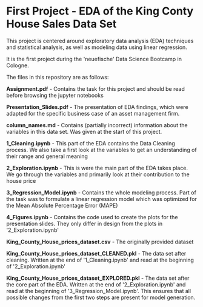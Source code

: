 # First Project - EDA of the King Conty House Sales Data Set

This project is centered around exploratory data 
analysis (EDA) techniques and statistical analysis, 
as well as modeling data using linear regression.

It is the first project during the 'neuefische' Data Science Bootcamp in Cologne.

The files in this repository are as follows:

**Assignment.pdf**    - Contains the task for this project and should be read before browsing the jupyter notebooks

**Presentation_Slides.pdf** - The presentation of EDA findings, which were adapted for the specific business case of an asset management firm.

**column_names.md** - Contains (partially incorrect) information about the variables in this data set. Was given at the start of this project.

**1_Cleaning.ipynb** - This part of the EDA contains the Data Cleaning process. We also take a first look at the variables to get an  understanding of their range and general meaning 

**2_Exploration.ipynb** - This is were the main part of the EDA takes place. We go through the variables and primarily look at their contribution to the house price

**3_Regression_Model.ipynb** - Contains the whole modeling process. Part of the task was to formulate a linear regression model which was optimized for the Mean Absolute Percentage Error (MAPE)

**4_Figures.ipynb** - Contains the code used to create the plots for the presentation slides. They only differ in design from the plots in '2_Exploration.ipynb'

**King_County_House_prices_dataset.csv** - The originally provided dataset

**King_County_House_prices_dataset_CLEANED.pkl** - The data set after cleaning. Written at the end of '1_Cleaning.ipynb' and read at the beginning of '2_Exploration.ipynb'

**King_County_House_prices_dataset_EXPLORED.pkl** - The data set after the core part of the EDA. Written at the end of '2_Exploration.ipynb' and read at the beginning of '3_Regression_Model.ipynb'. This ensures that all possible changes from the first two steps are present for model generation.


